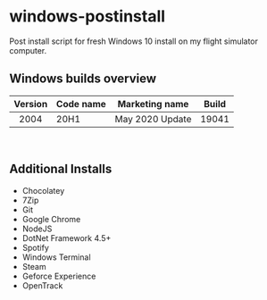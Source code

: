 # windows-postinstall

Post install script for fresh Windows 10 install on my flight simulator computer.

## Windows builds overview

| Version | Code name               | Marketing name       | Build |
| :-----: | ----------------------- | -------------------- | :---: |
|  2004   | 20H1                    | May 2020 Update      | 19041 |

&nbsp;

## Additional Installs

- Chocolatey
- 7Zip
- Git
- Google Chrome
- NodeJS
- DotNet Framework 4.5+
- Spotify
- Windows Terminal
- Steam
- Geforce Experience
- OpenTrack
